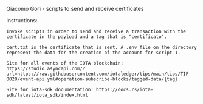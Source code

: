 Giacomo Gori - scripts to send and receive certificates

Instructions:

	Invoke scripts in order to send and receive a transaction with the certificate in the payload and a tag that is "certificato".

	cert.txt is the certificate that is sent. A .env file on the directory represent the data for the creation of the account for script 1.

	Site for all events of the IOTA blockchain: https://studio.asyncapi.com/?url=https://raw.githubusercontent.com/iotaledger/tips/main/tips/TIP-0028/event-api.yml#operation-subscribe-blocks/tagged-data/{tag}

	Site for iota-sdk documentation: https://docs.rs/iota-sdk/latest/iota_sdk/index.html

